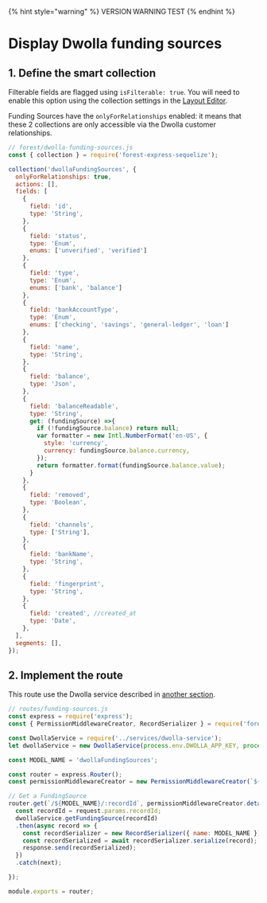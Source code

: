 {% hint style="warning" %}
VERSION WARNING TEST
{% endhint %}

# Display Dwolla funding sources

## 1. Define the smart collection

Filterable fields are flagged using `isFilterable: true`. You will need to enable this option using the collection settings in the [Layout Editor](https://docs.forestadmin.com/user-guide/getting-started/master-your-ui/using-the-layout-editor-mode).&#x20;

Funding Sources have the  `onlyForRelationships` enabled: it means that these 2 collections are only accessible via the Dwolla customer relationships.

```javascript
// forest/dwolla-funding-sources.js
const { collection } = require('forest-express-sequelize');

collection('dwollaFundingSources', {
  onlyForRelationships: true,
  actions: [],
  fields: [
    {
      field: 'id',
      type: 'String',
    },
    {
      field: 'status',
      type: 'Enum',
      enums: ['unverified', 'verified']
    },
    {
      field: 'type',
      type: 'Enum',
      enums: ['bank', 'balance']
    },
    {
      field: 'bankAccountType',
      type: 'Enum',
      enums: ['checking', 'savings', 'general-ledger', 'loan']
    },
    {
      field: 'name',
      type: 'String',
    },
    {
      field: 'balance',
      type: 'Json',
    },
    {
      field: 'balanceReadable',
      type: 'String',
      get: (fundingSource) =>{
        if (!fundingSource.balance) return null;
        var formatter = new Intl.NumberFormat('en-US', {
          style: 'currency',
          currency: fundingSource.balance.currency,
        });
        return formatter.format(fundingSource.balance.value);
      }
    },
    {
      field: 'removed',
      type: 'Boolean',
    },
    {
      field: 'channels',
      type: ['String'],
    },
    {
      field: 'bankName',
      type: 'String',
    },
    {
      field: 'fingerprint',
      type: 'String',
    },
    {
      field: 'created', //created_at
      type: 'Date',
    },
  ],
  segments: [],
});
```

## 2. Implement the route

This route use the Dwolla service described in [another section](dwolla-service.md).

```javascript
// routes/funding-sources.js
const express = require('express');
const { PermissionMiddlewareCreator, RecordSerializer } = require('forest-express-sequelize');

const DwollaService = require('../services/dwolla-service');
let dwollaService = new DwollaService(process.env.DWOLLA_APP_KEY, process.env.DWOLLA_APP_SECRET, process.env.DWOLLA_ENVIRONMENT);

const MODEL_NAME = 'dwollaFundingSources';

const router = express.Router();
const permissionMiddlewareCreator = new PermissionMiddlewareCreator(`${MODEL_NAME}`);

// Get a FundingSource
router.get(`/${MODEL_NAME}/:recordId`, permissionMiddlewareCreator.details(), (request, response, next) => {
  const recordId = request.params.recordId;
  dwollaService.getFundingSource(recordId)
  .then(async record => {
    const recordSerializer = new RecordSerializer({ name: MODEL_NAME });
    const recordSerialized = await recordSerializer.serialize(record);
    response.send(recordSerialized);
  })
  .catch(next);

});

module.exports = router;
```

